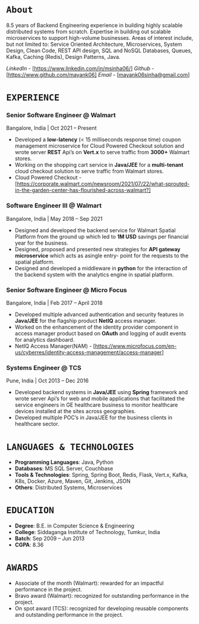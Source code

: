 
# ```About```
8.5 years of Backend Engineering experience in building highly scalable distributed systems from scratch. Expertise in building out scalable microservices to support high-volume businesses. Areas of interest include, but not limited to: Service Oriented Architecture, Microservices, System Design, Clean Code, REST API design, SQL and NoSQL Databases, Queues, Kafka, Caching (Redis), Design Patterns, Java.

_LinkedIn_ - [https://www.linkedin.com/in/msinha06/]
_Github_ - [https://www.github.com/mayank06]
_Email_ - [mayank06sinha@gmail.com]


# ```EXPERIENCE```
### **Senior Software Engineer @ Walmart**
Bangalore, India | Oct 2021 – Present
- Developed a **low-latency** (< 15 milliseconds response time) coupon management microservice for Cloud Powered Checkout solution and wrote server **REST** Api’s on **Vert.x** to serve traffic from **3000+** Walmart stores.
- Working on the shopping cart service in **Java/JEE** for a **multi-tenant** cloud checkout solution to serve traffic from Walmart stores.
- Cloud Powered Checkout - [https://corporate.walmart.com/newsroom/2021/07/22/what-sprouted-in-the-garden-center-has-flourished-across-walmart?]


### **Software Engineer III @ Walmart**
Bangalore, India | May 2018 – Sep 2021
- Designed and developed the backend service for Walmart Spatial Platform from the ground up which led to **1M USD** savings per financial year for the business.
- Designed, proposed and presented new strategies for **API gateway microservice** which acts as asingle entry- point for the requests to the spatial platform.
- Designed and developed a middleware in **python** for the interaction of the backend system with the analytics engine in spatial platform.


### **Senior Software Engineer @ Micro Focus**
Bangalore, India | Feb 2017 – April 2018
- Developed multiple advanced authentication and security features in **Java/JEE** for the flagship product **NetIQ** access manager.
- Worked on the enhancement of the identity provider component in access manager product based on **OAuth** and logging of audit events for analytics dashboard.
- NetIQ Access Manager(NAM) - [https://www.microfocus.com/en-us/cyberres/identity-access-management/access-manager]


### **Systems Engineer @ TCS**
Pune, India | Oct 2013 – Dec 2016
- Developed backend systems in **Java/JEE** using **Spring** framework and wrote server Api’s for web and mobile applications that facilitated the service engineers in GE healthcare business to monitor healthcare devices installed at the sites across geographies.
- Developed multiple POC’s in Java/JEE for the business clients in healthcare sector.


# ```LANGUAGES & TECHNOLOGIES```
- **Programming Languages**: Java, Python
- **Databases**: MS SQL Server, Couchbase
- **Tools & Technologies**: Spring, Spring Boot, Redis, Flask, Vert.x, Kafka, K8s, Docker, Azure, Maven, Git, Jenkins, JSON
- **Others**: Distributed Systems, Microservices


# ```EDUCATION```
- **Degree**: B.E. in Computer Science & Engineering
- **College**: Siddaganga Institute of Technology, Tumkur, India
- **Batch**: Sep 2009 – Jun 2013
- **CGPA**: 8.36

# ```AWARDS```
- Associate of the month (Walmart): rewarded for an impactful performance in the project.
- Bravo award (Walmart): recognized for outstanding performance in the project.
- On spot award (TCS): recognized for developing reusable components and outstanding performance in the project.
